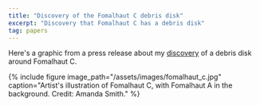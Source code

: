 ```yaml
---
title: "Discovery of the Fomalhaut C debris disk"
excerpt: "Discovery that Fomalhaut C has a debris disk"
tag: papers
---
```


Here's a graphic from a press release about my [discovery](https://ui.adsabs.harvard.edu/abs/2014MNRAS.438L..96K/abstract) of a debris disk around Fomalhaut C.

{% include figure image_path="/assets/images/fomalhaut_c.jpg" caption="Artist's illustration of Fomalhaut C, with Fomalhaut A in the background. Credit: Amanda Smith." %}